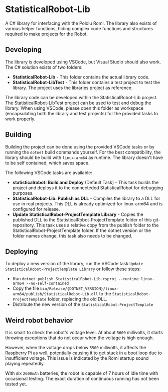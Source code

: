 # StatisticalRobot-Lib

A C# library for interfacing with the Pololu Romi. The library also exists of various helper functions, hiding complex code functions and structures required to make projects for the Robot.

## Developing

The library is developed using VSCode, but Visual Studio should also work. The C# solution exists of two folders:

- **StatisticalRobot-Lib** -
  This folder contains the actual library code.
- **StatisticalRobot-LibTest** -
  This folder contains a test project to test the library. The project uses the libraries project as reference.

The library code can be developed within the StatisticalRobot-Lib project. The StatisticalRobot-LibTest project can be used to test and debug the library.
When using VSCode, please open this folder as workspace (encapsulating both the library and test projects) for the provided tasks to work properly.

## Building

Building the project can be done using the provided VSCode tasks or by running the `dotnet` build commands yourself. For the best compatibility, the library should be build with `linux-arm64` as runtime. The library doesn't have to be self contained, which saves space.

The following VSCode tasks are available:

- **statisticalrobot: Build and Deploy** (Default Task) - This task builds the project and deploys it to the connecteded StatisticalRobot for debugging purposes.
- **StatisticalRobot-Lib: Publish as DLL** - Compiles the library to a DLL for use in real projects. This DLL is already optimized for linux-arm64 and is configured for release.
- **Update StatisticalRobot-ProjectTemplate Library** - Copies the published DLL to the StatisticalRobot-ProjectTemplate folder of this git-repository. This task uses a relative copy from the publish folder to the StatisticalRobot-ProjectTemplate folder. If the dotnet version or the folder names change, this task also needs to be changed.

## Deploying

To deploy a new version of the library, run the VSCode task `Update StatisticalRobot-ProjectTemplate Library` or follow these steps:

- Run `dotnet publish StatisticalRobot-Lib.csproj --runtime linux-arm64 --no-self-contained`
- Copy the file `bin/Release/{DOTNET_VERSION}/linux-arm64/publish/StatisticalRobot-Lib.dll` to the `StatisticalRobot-ProjectTemplate` folder, replacing the old DLL.
- Distribute the new version of the `StatisticalRobot-ProjectTemplate`

## Weird robot behavior

It is smart to check the robot's voltage level. At about `5600` millivolts, it starts throwing exceptions that do not occur when the voltage is high enough. 

However, when the voltage drops below `5500` millivolts, it affects the Raspberry Pi as well, potentially causing it to get stuck in a boot loop due to insufficient voltage. This issue is indicated by the Romi startup sound playing repeatedly.

With six `2600mAh` batteries, the robot is capable of 7 hours of idle time with occasional testing. The exact duration of continuous running has not been tested yet.